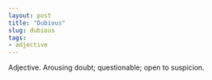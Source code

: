 ```yaml
---
layout: post
title: "Dubious"
slug: dubious
tags:
- adjective
---
```


Adjective. Arousing doubt; questionable; open to suspicion.
